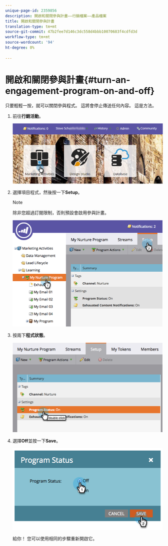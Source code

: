 ```yaml
---
unique-page-id: 2359856
description: 開啟和關閉參與計畫——行銷檔案——產品檔案
title: 開啟和關閉參與計畫
translation-type: tm+mt
source-git-commit: 47b2fee7d146c3dc558d4bbb10070683f4cdfd3d
workflow-type: tm+mt
source-wordcount: '94'
ht-degree: 0%

---
```



# 開啟和關閉參與計畫{#turn-an-engagement-program-on-and-off}

只要輕輕一按，就可以關閉參與程式。 這將會停止傳送任何內容。 這是方法。

1. 前往&#x200B;**行銷活動**。

   ![](assets/login-marketing-activities.png)

1. 選擇項目程式，然後按一下&#x200B;**Setup**。

   >[!NOTE]
   >
   >除非您超過訂閱限制，否則預設會啟用參與計畫。

   ![](assets/image2014-9-15-17-3a14-3a56.png)

1. 按兩下&#x200B;**程式狀態**。

   ![](assets/image2014-9-15-17-3a14-3a59.png)

1. 選擇&#x200B;**Off**&#x200B;並按一下&#x200B;**Save**。

   ![](assets/image2014-9-15-17-3a15-3a2.png)

   給你！ 您可以使用相同的步驟重新開啟它。

